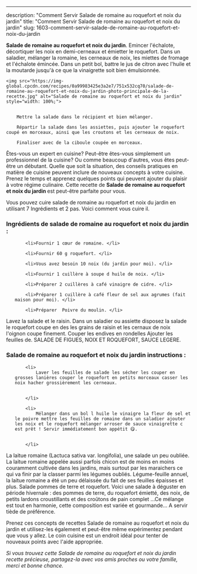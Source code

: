 ---
description: "Comment Servir Salade de romaine au roquefort et noix du jardin"
title: "Comment Servir Salade de romaine au roquefort et noix du jardin"
slug: 1603-comment-servir-salade-de-romaine-au-roquefort-et-noix-du-jardin

<p>
	<strong>Salade de romaine au roquefort et noix du jardin</strong>. 
	Emincer l&#39;échalote, décortiquer les noix en demi-cerneaux et émietter le roquefort. Dans un saladier, mélanger la romaine, les cerneaux de noix, les miettes de fromage et l&#39;échalote émincée. Dans un petit bol, battre le jus de citron avec l&#39;huile et la moutarde jusqu&#39;à ce que la vinaigrette soit bien émulsionnée.
</p>
<p>
	
	<img src="https://img-global.cpcdn.com/recipes/0a99983425e3a2e7/751x532cq70/salade-de-romaine-au-roquefort-et-noix-du-jardin-photo-principale-de-la-recette.jpg" alt="Salade de romaine au roquefort et noix du jardin" style="width: 100%;">
	
	
		Mettre la salade dans le récipient et bien mélanger.
	
		Répartir la salade dans les assiettes, puis ajouter le roquefort coupé en morceaux, ainsi que les croutons et les cerneaux de noix.
	
		Finaliser avec de la ciboule coupée en morceaux.
	
</p>

Êtes-vous un expert en cuisine? Peut-être êtes-vous simplement un professionnel de la cuisine? Ou comme beaucoup d'autres, vous êtes peut-être un débutant. Quelle que soit la situation, des conseils pratiques en matière de cuisine peuvent inclure de nouveaux concepts à votre cuisine. Prenez le temps et apprenez quelques points qui peuvent ajouter du plaisir à votre régime culinaire. Cette recette de <strong> Salade de romaine au roquefort et noix du jardin </strong> est peut-être parfaite pour vous.

<!--inarticleads1-->

Vous pouvez cuire salade de romaine au roquefort et noix du jardin en utilisant 7 Ingrédients et 2 pas. Voici comment vous cuire il.

<h3>Ingrédients de salade de romaine au roquefort et noix du jardin :</h3>

<ol>
	
		<li>Fournir 1 cœur de romaine. </li>
	
		<li>Fournir 60 g roquefort. </li>
	
		<li>Vous avez besoin 10 noix (du jardin pour moi). </li>
	
		<li>Fournir 1 cuillère à soupe d huile de noix. </li>
	
		<li>Préparer 2 cuillères à café vinaigre de cidre. </li>
	
		<li>Préparer 1 cuillère à café fleur de sel aux agrumes (fait maison pour moi). </li>
	
		<li>Préparer  Poivre du moulin. </li>
	
</ol>

Lavez la salade et le raisin. Dans un saladier ou assiette disposez la salade le roquefort coupe en des les grains de raisin et les cernaux de noix l&#39;oignon coupe finement. Couper les endives en rondelles Ajouter les feuilles de. SALADE DE FIGUES, NOIX ET ROQUEFORT, SAUCE LEGERE. 

<!--inarticleads2-->

<h3>Salade de romaine au roquefort et noix du jardin instructions :</h3>

<ol>
	
		<li>
			Laver les feuilles de salade les sécher les couper en grosses lanières couper le roquefort en petits morceaux casser les noix hacher grossièrement les cerneaux.
			
			
		</li>
	
		<li>
			Mélanger dans un bol l huile le vinaigre la fleur de sel et le poivre mettre les feuilles de romaine dans un saladier ajouter les noix et le roquefort mélanger arroser de sauce vinaigrette c est prêt ! Servir immédiatement bon appétit 😋.
			
			
		</li>
	
</ol>

La laitue romaine (Lactuca sativa var. longifolia), une salade un peu oubliée. La laitue romaine appelée aussi parfois chicon est de moins en moins couramment cultivée dans les jardins, mais surtout par les maraichers ce qui va finir par la classer parmi les légumes oubliés. Légume-feuille annuel, la laitue romaine a été un peu délaissée du fait de ses feuilles épaisses et plus. Salade pommes de terre et roquefort. Voici une salade à déguster en période hivernale : des pommes de terre, du roquefort émietté, des noix, de petits lardons croustillants et des croûtons de pain complet …Ce mélange est tout en harmonie, cette composition est variée et gourmande… A servir tiède de préférence. 

<!--inarticleads1-->

<p>
Prenez ces concepts de recettes Salade de romaine au roquefort et noix du jardin et utilisez-les également et peut-être même expérimentez pendant que vous y allez. Le coin cuisine est un endroit idéal pour tenter de nouveaux points avec l'aide appropriée.
</p>

<p>
<i>Si vous trouvez cette Salade de romaine au roquefort et noix du jardin recette précieuse, partagez-la avec vos amis proches ou votre famille, merci et bonne chance.</i>
</p>
